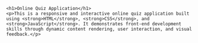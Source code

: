 
    <h1>Online Quiz Application</h1>
    <p>This is a responsive and interactive online quiz application built using <strong>HTML</strong>, <strong>CSS</strong>, and <strong>JavaScript</strong>. It demonstrates front-end development skills through dynamic content rendering, user interaction, and visual feedback.</p>


   
     
